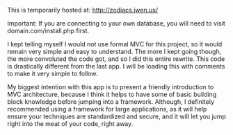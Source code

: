 This is temporarily hosted at: http://zodiacs.jwen.us/

Important: If you are connecting to your own database, you will need to visit domain.com/install.php first.

I kept telling myself I would not use formal MVC for this project, so it would remain very simple and easy to
understand. The more I kept going though, the more convoluted the code got, and so I did this entire rewrite.
This code is drastically different from the last app. I will be loading this with comments to make it very
simple to follow.

My biggest intention with this app is to present a friendly introduction to MVC architecture, because I
think it helps to have some of basic building block knowledge before jumping into a framework. Although,
I definitely recommended using a framework for large applications, as it will help ensure your techniques
are standardized and secure, and it will let you jump right into the meat of your code, right away.